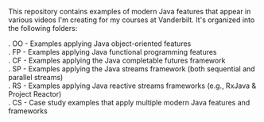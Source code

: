 This repository contains examples of modern Java features that appear
in various videos I'm creating for my courses at Vanderbilt.  It's
organized into the following folders:

. OO - Examples applying Java object-oriented features  
. FP - Examples applying Java functional programming features  
. CF - Examples applying the Java completable futures framework  
. SP - Examples applying the Java streams framework (both sequential and parallel streams)  
. RS - Examples applying Java reactive streams frameworks (e.g., RxJava & Project Reactor)  
. CS - Case study examples that apply multiple modern Java features and frameworks  
